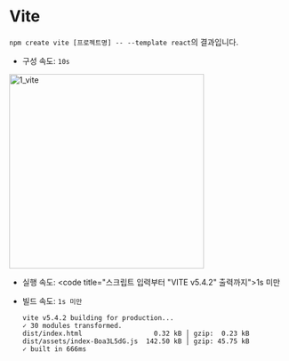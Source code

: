 # Vite

`npm create vite [프로젝트명] -- --template react`의 결과입니다.

- 구성 속도: <code title="스크립트 입력 후 폴더 이동 후 패키지 설치 완료된 시간이 10초">10s</code>

<img src="https://github.com/user-attachments/assets/43b953f5-a85f-4389-ad56-c52754a8b730" alt="1_vite" width="350">

- 실행 속도: <code title="스크립트 입력부터 \"VITE v5.4.2\" 출력까지">1s 미만</code>

- 빌드 속도: <code>1s 미만</code>
  ```
  vite v5.4.2 building for production...
  ✓ 30 modules transformed.
  dist/index.html                  0.32 kB │ gzip:  0.23 kB
  dist/assets/index-Boa3L5dG.js  142.50 kB │ gzip: 45.75 kB
  ✓ built in 666ms
  ```
